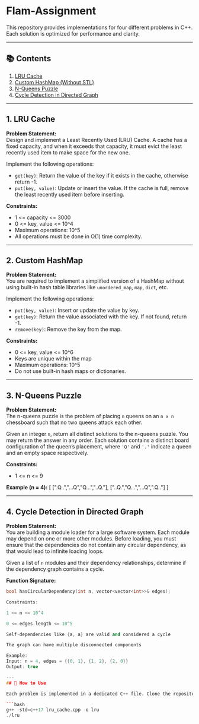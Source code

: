 # Flam-Assignment


This repository provides implementations for four different problems in C++. Each solution is optimized for performance and clarity.

---

## 📚 Contents

1. [LRU Cache](#1-lru-cache)
2. [Custom HashMap (Without STL)](#2-custom-hashmap-without-stl)
3. [N-Queens Puzzle](#3-n-queens-puzzle)
4. [Cycle Detection in Directed Graph](#4-cycle-detection-in-directed-graph)

---
## 1. LRU Cache

**Problem Statement:**  
Design and implement a Least Recently Used (LRU) Cache. A cache has a fixed capacity, and when it exceeds that capacity, it must evict the least recently used item to make space for the new one.

Implement the following operations:
- `get(key)`: Return the value of the key if it exists in the cache, otherwise return -1.
- `put(key, value)`: Update or insert the value. If the cache is full, remove the least recently used item before inserting.

**Constraints:**
- 1 <= capacity <= 3000  
- 0 <= key, value <= 10^4  
- Maximum operations: 10^5  
- All operations must be done in O(1) time complexity.

---

## 2. Custom HashMap

**Problem Statement:**  
You are required to implement a simplified version of a HashMap without using built-in hash table libraries like `unordered_map`, `map`, `dict`, etc.

Implement the following operations:
- `put(key, value)`: Insert or update the value by key.
- `get(key)`: Return the value associated with the key. If not found, return -1.
- `remove(key)`: Remove the key from the map.

**Constraints:**
- 0 <= key, value <= 10^6  
- Keys are unique within the map  
- Maximum operations: 10^5  
- Do not use built-in hash maps or dictionaries.

---

## 3. N-Queens Puzzle

**Problem Statement:**  
The n-queens puzzle is the problem of placing `n` queens on an `n x n` chessboard such that no two queens attack each other.

Given an integer `n`, return all distinct solutions to the n-queens puzzle. You may return the answer in any order. Each solution contains a distinct board configuration of the queen’s placement, where `'Q'` and `'.'` indicate a queen and an empty space respectively.

**Constraints:**
- 1 <= n <= 9

**Example (n = 4):**
[
[".Q..","...Q","Q...","..Q."],
["..Q.","Q...","...Q",".Q.."]
]

---

## 4. Cycle Detection in Directed Graph

**Problem Statement:**  
You are building a module loader for a large software system. Each module may depend on one or more other modules. Before loading, you must ensure that the dependencies do not contain any circular dependency, as that would lead to infinite loading loops.

Given a list of `n` modules and their dependency relationships, determine if the dependency graph contains a cycle.

**Function Signature:**
```cpp
bool hasCircularDependency(int n, vector<vector<int>>& edges);

Constraints:

1 <= n <= 10^4

0 <= edges.length <= 10^5

Self-dependencies like {a, a} are valid and considered a cycle

The graph can have multiple disconnected components

Example:
Input: n = 4, edges = {{0, 1}, {1, 2}, {2, 0}}
Output: true

---
## 🧪 How to Use

Each problem is implemented in a dedicated C++ file. Clone the repository and compile any file using a standard C++ compiler.

```bash
g++ -std=c++17 lru_cache.cpp -o lru
./lru









